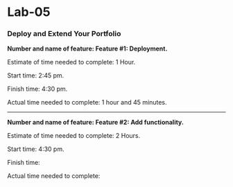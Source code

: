 # Lab-05

### Deploy and Extend Your Portfolio


**Number and name of feature: Feature #1: Deployment.**

Estimate of time needed to complete: 1 Hour.

Start time: 2:45 pm.

Finish time: 4:30 pm.

Actual time needed to complete: 1 hour and 45 minutes.


---


**Number and name of feature: Feature #2: Add functionality.**

Estimate of time needed to complete: 2 Hours.

Start time: 4:30 pm.

Finish time: 

Actual time needed to complete: 